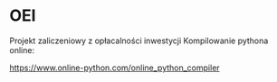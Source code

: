 # OEI
Projekt zaliczeniowy z opłacalności inwestycji
Kompilowanie pythona online:

https://www.online-python.com/online_python_compiler
